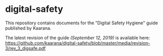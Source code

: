 # digital-safety

This repository contains documents for the "Digital Safety Hygiene" guide published by Kaarana.

The latest revision of the guide *(September 12, 2019)* is available here: https://github.com/kaarana/digital-safety/blob/master/media/revision-3/rev_3_digsafe.pdf
